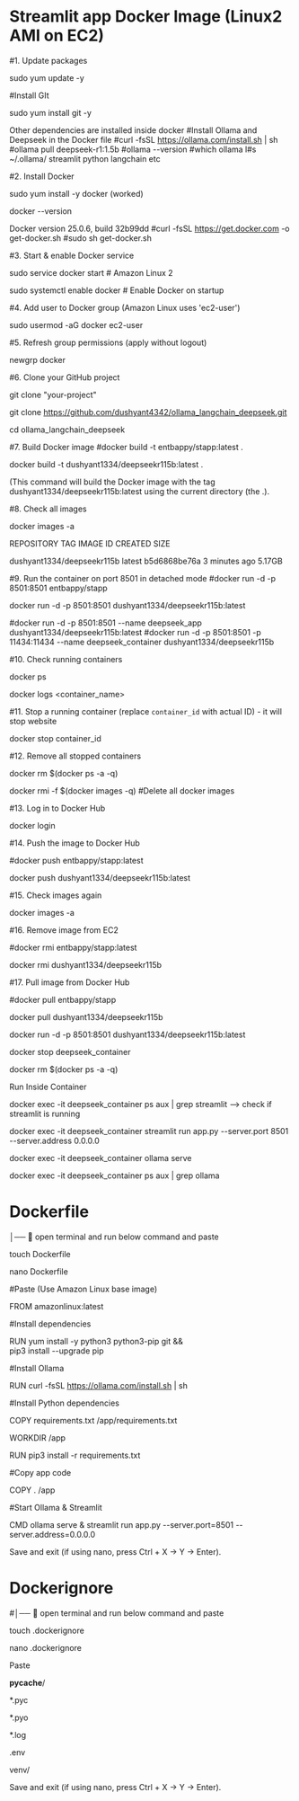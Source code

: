 # Streamlit app Docker Image (Linux2 AMI on EC2)

#1. Update packages

sudo yum update -y

#Install GIt

sudo yum install git -y


Other dependencies are installed inside docker
#Install Ollama and Deepseek in the Docker file
#curl -fsSL https://ollama.com/install.sh | sh
#ollama pull deepseek-r1:1.5b
#ollama --version
#which ollama
l#s ~/.ollama/
streamlit
python
langchain etc


#2. Install Docker

sudo yum install -y docker (worked)

docker --version

Docker version 25.0.6, build 32b99dd
#curl -fsSL https://get.docker.com -o get-docker.sh
#sudo sh get-docker.sh

#3. Start & enable Docker service

sudo service docker start   # Amazon Linux 2

sudo systemctl enable docker  # Enable Docker on startup
 
#4. Add user to Docker group (Amazon Linux uses 'ec2-user')

sudo usermod -aG docker ec2-user

#5. Refresh group permissions (apply without logout)

newgrp docker

#6. Clone your GitHub project

git clone "your-project"

git clone https://github.com/dushyant4342/ollama_langchain_deepseek.git

cd ollama_langchain_deepseek

#7. Build Docker image
#docker build -t entbappy/stapp:latest .  

docker build -t dushyant1334/deepseekr115b:latest .

(This command will build the Docker image with the tag dushyant1334/deepseekr115b:latest using the current directory (the .).

#8. Check all images

docker images -a

REPOSITORY                   TAG       IMAGE ID       CREATED         SIZE

dushyant1334/deepseekr115b   latest    b5d6868be76a   3 minutes ago   5.17GB

#9. Run the container on port 8501 in detached mode
#docker run -d -p 8501:8501 entbappy/stapp

docker run -d -p 8501:8501 dushyant1334/deepseekr115b:latest

#docker run -d -p 8501:8501 --name deepseek_app dushyant1334/deepseekr115b:latest
#docker run -d -p 8501:8501 -p 11434:11434 --name deepseek_container dushyant1334/deepseekr115b

#10. Check running containers

docker ps

docker logs <container_name>


#11. Stop a running container (replace `container_id` with actual ID) - it will stop website

docker stop container_id

#12. Remove all stopped containers

docker rm $(docker ps -a -q)

docker rmi -f $(docker images -q) #Delete all docker images

#13. Log in to Docker Hub

docker login

#14. Push the image to Docker Hub

#docker push entbappy/stapp:latest

docker push dushyant1334/deepseekr115b:latest

#15. Check images again

docker images -a

#16. Remove image from EC2

#docker rmi entbappy/stapp:latest

docker rmi dushyant1334/deepseekr115b

#17. Pull image from Docker Hub

#docker pull entbappy/stapp

docker pull dushyant1334/deepseekr115b

docker run -d -p 8501:8501 dushyant1334/deepseekr115b:latest

docker stop deepseek_container

docker rm $(docker ps -a -q)


Run Inside Container

docker exec -it deepseek_container ps aux | grep streamlit —> check if streamlit is running

docker exec -it deepseek_container streamlit run app.py --server.port 8501 --server.address 0.0.0.0

docker exec -it deepseek_container ollama serve

docker exec -it deepseek_container ps aux | grep ollama




# Dockerfile

│── 📄 open terminal and run below command and paste 

touch Dockerfile

nano Dockerfile


#Paste (Use Amazon Linux base image)

FROM amazonlinux:latest

#Install dependencies

RUN yum install -y python3 python3-pip git && \
    pip3 install --upgrade pip

#Install Ollama

RUN curl -fsSL https://ollama.com/install.sh | sh

#Install Python dependencies

COPY requirements.txt /app/requirements.txt

WORKDIR /app

RUN pip3 install -r requirements.txt

#Copy app code

COPY . /app

#Start Ollama & Streamlit

CMD ollama serve & streamlit run app.py --server.port=8501 --server.address=0.0.0.0

Save and exit (if using nano, press Ctrl + X → Y → Enter).



# Dockerignore

#│── 📄 open terminal and run below command and paste 

touch .dockerignore

nano .dockerignore

Paste

__pycache__/

*.pyc

*.pyo

*.log

.env

venv/

Save and exit (if using nano, press Ctrl + X → Y → Enter).


